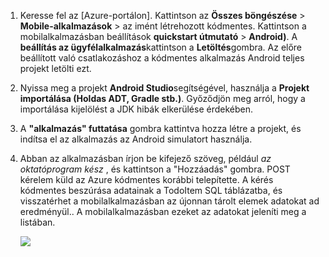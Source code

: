 
1. Keresse fel az [Azure-portálon]. Kattintson az **Összes böngészése** > **Mobile-alkalmazások** > az imént létrehozott kódmentes. Kattintson a mobilalkalmazásban beállítások **quickstart útmutató** > **Android)**. A **beállítás az ügyfélalkalmazás**kattintson a **Letöltés**gombra. Az előre beállított való csatlakozáshoz a kódmentes alkalmazás Android teljes projekt letölti ezt. 

2. Nyissa meg a projekt **Android Studio**segítségével, használja a **Projekt importálása (Holdas ADT, Gradle stb.)**. Győződjön meg arról, hogy a importálása kijelölést a JDK hibák elkerülése érdekében.

3. A **"alkalmazás" futtatása** gombra kattintva hozza létre a projekt, és indítsa el az alkalmazás az Android simulatort használja.

4. Abban az alkalmazásban írjon be kifejező szöveg, például _az oktatóprogram kész_ , és kattintson a "Hozzáadás" gombra. POST kérelem küld az Azure kódmentes korábbi telepítette. A kérés kódmentes beszúrása adatainak a TodoItem SQL táblázatba, és visszatérhet a mobilalkalmazásban az újonnan tárolt elemek adatokat ad eredményül.. A mobilalkalmazásban ezeket az adatokat jeleníti meg a listában. 

    ![](./media/app-service-mobile-android-quickstart/mobile-quickstart-startup-android.png)

[Azure portál]: https://portal.azure.com/
